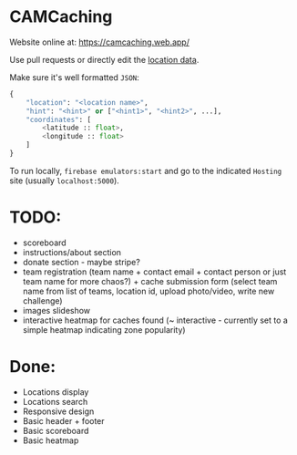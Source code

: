 # CAMCaching

Website online at: https://camcaching.web.app/

Use pull requests or directly edit the [location data](./public/locs.json).

Make sure it's well formatted `JSON`:

```python
{
    "location": "<location name>",
    "hint": "<hint>" or ["<hint1>", "<hint2>", ...],
    "coordinates": [
        <latitude :: float>,
        <longitude :: float>
    ]
}
```

To run locally, `firebase emulators:start` and go to the indicated `Hosting` site (usually `localhost:5000`).

# TODO:

- scoreboard
- instructions/about section
- donate section - maybe stripe?
- team registration (team name + contact email + contact person or just team name for more chaos?) + cache submission form (select team name from list of teams, location id, upload photo/video, write new challenge)
- images slideshow
- interactive heatmap for caches found (~ interactive - currently set to a simple heatmap indicating zone popularity)

# Done: 

- Locations display
- Locations search
- Responsive design
- Basic header + footer
- Basic scoreboard
- Basic heatmap